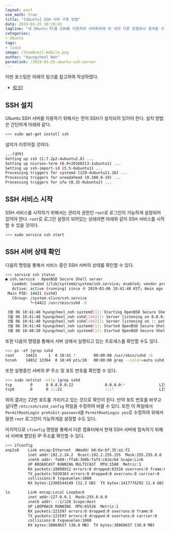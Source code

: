 ```yaml
---
layout: post
use_math: true
title: "[Ubuntu] SSH 서버 구축 방법"
date: 2019-03-25 10:19:43
tagline: "내 Ubuntu PC를 SSH를 이용하여 서버화하여 망 내의 다른 로컬에서 접속할 수 있게끔 서버 구축 방법 정리"
categories:
- Ubuntu
tags:
- linux
image: /thumbnail-mobile.png
author: "Hyungcheol Noh"
permalink: /2019-03-25-ubuntu-ssh-server
---
```


이번 포스팅은 아래의 링크를 참고하여 작성하였다.
- [링크1](https://cupjoo.tistory.com/98)

## SSH 설치
Ubuntu SSH 서버를 이용하기 위해서는 먼저 SSH가 설치되어 있어야 한다. 설치 방법은 간단하게 아래와 같다.

```bash
>>> sudo apt-get install ssh
```

설치가 이루어질 것이다.

```bash
...(생략)
Setting up ssh (1:7.2p2-4ubuntu2.8) ...
Setting up ncurses-term (6.0+20160213-1ubuntu1) ...
Setting up ssh-import-id (5.5-0ubuntu1) ...
Processing triggers for systemd (229-4ubuntu21.16) ...
Processing triggers for ureadahead (0.100.0-19) ...
Processing triggers for ufw (0.35-0ubuntu2) ...
```

## SSH 서비스 시작
SSH 서비스를 시작하기 위해서는 관리자 권한인 `root`로 로그인이 가능하게 설정되어 있어야 한다. `root`로 로그인 설정이 되어있는 상태라면 아래와 같이 SSH 서비스를 시작할 수 있을 것이다.

```bash
>>> sudo service ssh start
```

## SSH 서버 상태 확인
다음의 명령을 통해서 서비스 중인 SSH 서버의 상태를 확인할 수 있다.

```bash
>>> service ssh status
● ssh.service - OpenBSD Secure Shell server
   Loaded: loaded (/lib/systemd/system/ssh.service; enabled; vendor preset: enab
   Active: active (running) since 수 2019-03-06 10:41:48 KST; 6min ago
 Main PID: 14421 (sshd)
   CGroup: /system.slice/ssh.service
           └─14421 /usr/sbin/sshd -D

 3월 06 10:41:48 hyungcheol_noh systemd[1]: Starting OpenBSD Secure Shell server
 3월 06 10:41:48 hyungcheol_noh sshd[14421]: Server listening on 0.0.0.0 port 22
 3월 06 10:41:48 hyungcheol_noh sshd[14421]: Server listening on :: port 22.
 3월 06 10:41:48 hyungcheol_noh systemd[1]: Started OpenBSD Secure Shell server.
 3월 06 10:48:28 hyungcheol_noh systemd[1]: Started OpenBSD Secure Shell server.
```

또한 다음의 명령을 통해서 서버 상에서 실행되고 있는 프로세스를 확인할 수도 있다.

```bash
>>> ps -ef |grep sshd
root     14421     1  0 10:41 ?        00:00:00 /usr/sbin/sshd -D
hcnoh    14852 13364  0 10:49 pts/20   00:00:00 grep --color=auto sshd
```

또한 실행중인 서버의 IP 주소 및 포트 번호를 확인할 수 있다.

```bash
>>> sudo netstat -ntlp |grep sshd
tcp        0      0 0.0.0.0:22              0.0.0.0:*               LISTEN      14421/sshd      
tcp6       0      0 :::22                   :::*                    LISTEN      14421/sshd
```

위의 결과는 22번 포트를 가리키고 있는 것으로 확인이 된다. 만약 포트 번호를 바꾸고 싶다면 `/etc/ssh/sshd_config` 파일을 수정하여 바꿀 수 있다. 또한 이 파일에서 `PermitRootLogin prohibit-password`을 `PermitRootLogin yes`로 수정하여 위에서 말한 `root` 로그인이 가능하게끔 설정할 수도 있다.

마지막으로 `ifconfig` 명령을 통해서 다른 컴퓨터에서 현재 SSH 서버에 접속하기 위해서 서버에 할당된 IP 주소를 확인할 수 있다.

```bash
>>> ifconfig
enp2s0    Link encap:Ethernet  HWaddr b0:6e:bf:35:a1:f2  
          inet addr:192.2.24.2  Bcast:192.2.255.255  Mask:255.255.0.0
          inet6 addr: fe80::ffa8:3b0b:faf5:c62e/64 Scope:Link
          UP BROADCAST RUNNING MULTICAST  MTU:1500  Metric:1
          RX packets:28898912 errors:0 dropped:63316 overruns:0 frame:0
          TX packets:5839363 errors:0 dropped:0 overruns:0 carrier:0
          collisions:0 txqueuelen:1000 
          RX bytes:12366544149 (12.3 GB)  TX bytes:1417776292 (1.4 GB)

lo        Link encap:Local Loopback  
          inet addr:127.0.0.1  Mask:255.0.0.0
          inet6 addr: ::1/128 Scope:Host
          UP LOOPBACK RUNNING  MTU:65536  Metric:1
          RX packets:221597 errors:0 dropped:0 overruns:0 frame:0
          TX packets:221597 errors:0 dropped:0 overruns:0 carrier:0
          collisions:0 txqueuelen:1000 
          RX bytes:38069657 (38.0 MB)  TX bytes:38069657 (38.0 MB)
```
